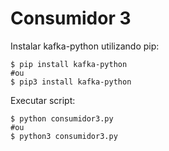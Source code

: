 # Consumidor 3

Instalar kafka-python utilizando pip:

    $ pip install kafka-python
    #ou
    $ pip3 install kafka-python

Executar script:

    $ python consumidor3.py
    #ou
    $ python3 consumidor3.py
